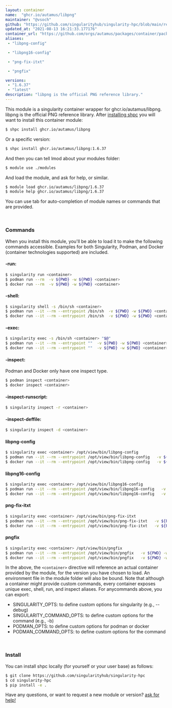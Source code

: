 ```yaml
---
layout: container
name:  "ghcr.io/autamus/libpng"
maintainer: "@vsoch"
github: "https://github.com/singularityhub/singularity-hpc/blob/main/registry/ghcr.io/autamus/libpng/container.yaml"
updated_at: "2021-08-13 16:21:33.177176"
container_url: "https://github.com/orgs/autamus/packages/container/package/libpng"
aliases:
 - "libpng-config"

 - "libpng16-config"

 - "png-fix-itxt"

 - "pngfix"

versions:
 - "1.6.37"
 - "latest"
description: "libpng is the official PNG reference library."
---
```


This module is a singularity container wrapper for ghcr.io/autamus/libpng.
libpng is the official PNG reference library.
After [installing shpc](#install) you will want to install this container module:

```bash
$ shpc install ghcr.io/autamus/libpng
```

Or a specific version:

```bash
$ shpc install ghcr.io/autamus/libpng:1.6.37
```

And then you can tell lmod about your modules folder:

```bash
$ module use ./modules
```

And load the module, and ask for help, or similar.

```bash
$ module load ghcr.io/autamus/libpng/1.6.37
$ module help ghcr.io/autamus/libpng/1.6.37
```

You can use tab for auto-completion of module names or commands that are provided.

<br>

### Commands

When you install this module, you'll be able to load it to make the following commands accessible.
Examples for both Singularity, Podman, and Docker (container technologies supported) are included.

#### -run:

```bash
$ singularity run <container>
$ podman run --rm  -v ${PWD} -w ${PWD} <container>
$ docker run --rm  -v ${PWD} -w ${PWD} <container>
```

#### -shell:

```bash
$ singularity shell -s /bin/sh <container>
$ podman run --it --rm --entrypoint /bin/sh  -v ${PWD} -w ${PWD} <container>
$ docker run --it --rm --entrypoint /bin/sh  -v ${PWD} -w ${PWD} <container>
```

#### -exec:

```bash
$ singularity exec -s /bin/sh <container> "$@"
$ podman run --it --rm --entrypoint ""  -v ${PWD} -w ${PWD} <container> "$@"
$ docker run --it --rm --entrypoint ""  -v ${PWD} -w ${PWD} <container> "$@"
```

#### -inspect:

Podman and Docker only have one inspect type.

```bash
$ podman inspect <container>
$ docker inspect <container>
```

#### -inspect-runscript:

```bash
$ singularity inspect -r <container>
```

#### -inspect-deffile:

```bash
$ singularity inspect -d <container>
```


#### libpng-config
       
```bash
$ singularity exec <container> /opt/view/bin/libpng-config
$ podman run --it --rm --entrypoint /opt/view/bin/libpng-config   -v ${PWD} -w ${PWD} <container> -c " $@"
$ docker run --it --rm --entrypoint /opt/view/bin/libpng-config   -v ${PWD} -w ${PWD} <container> -c " $@"
```


#### libpng16-config
       
```bash
$ singularity exec <container> /opt/view/bin/libpng16-config
$ podman run --it --rm --entrypoint /opt/view/bin/libpng16-config   -v ${PWD} -w ${PWD} <container> -c " $@"
$ docker run --it --rm --entrypoint /opt/view/bin/libpng16-config   -v ${PWD} -w ${PWD} <container> -c " $@"
```


#### png-fix-itxt
       
```bash
$ singularity exec <container> /opt/view/bin/png-fix-itxt
$ podman run --it --rm --entrypoint /opt/view/bin/png-fix-itxt   -v ${PWD} -w ${PWD} <container> -c " $@"
$ docker run --it --rm --entrypoint /opt/view/bin/png-fix-itxt   -v ${PWD} -w ${PWD} <container> -c " $@"
```


#### pngfix
       
```bash
$ singularity exec <container> /opt/view/bin/pngfix
$ podman run --it --rm --entrypoint /opt/view/bin/pngfix   -v ${PWD} -w ${PWD} <container> -c " $@"
$ docker run --it --rm --entrypoint /opt/view/bin/pngfix   -v ${PWD} -w ${PWD} <container> -c " $@"
```



In the above, the `<container>` directive will reference an actual container provided
by the module, for the version you have chosen to load. An environment file in the
module folder will also be bound. Note that although a container
might provide custom commands, every container exposes unique exec, shell, run, and
inspect aliases. For anycommands above, you can export:

 - SINGULARITY_OPTS: to define custom options for singularity (e.g., --debug)
 - SINGULARITY_COMMAND_OPTS: to define custom options for the command (e.g., -b)
 - PODMAN_OPTS: to define custom options for podman or docker
 - PODMAN_COMMAND_OPTS: to define custom options for the command

<br>
  
### Install

You can install shpc locally (for yourself or your user base) as follows:

```bash
$ git clone https://github.com/singularityhub/singularity-hpc
$ cd singularity-hpc
$ pip install -e .
```

Have any questions, or want to request a new module or version? [ask for help!](https://github.com/singularityhub/singularity-hpc/issues)